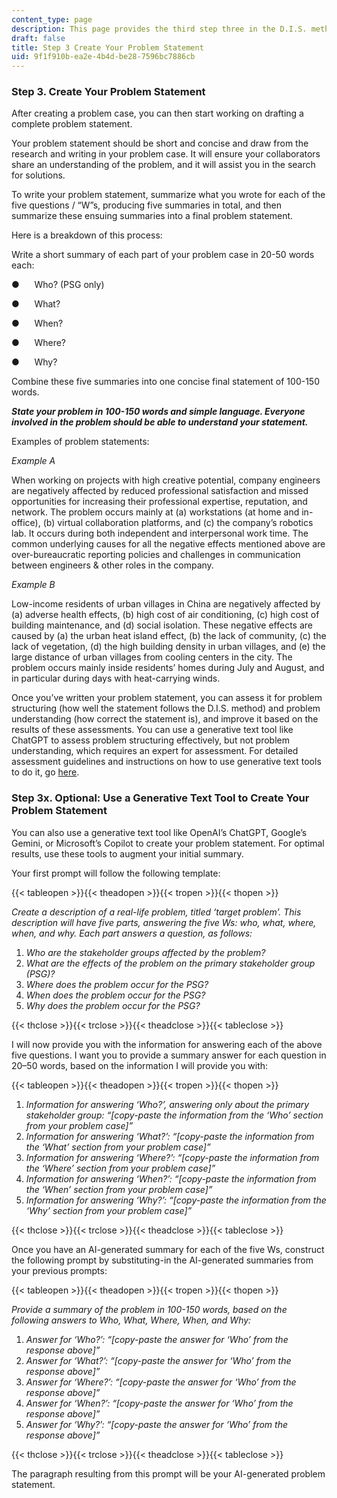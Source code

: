 ```yaml
---
content_type: page
description: This page provides the third step three in the D.I.S. method.
draft: false
title: Step 3 Create Your Problem Statement
uid: 9f1f910b-ea2e-4b4d-be28-7596bc7886cb
---
```

### **Step 3. Create Your Problem Statement**

After creating a problem case, you can then start working on drafting a complete problem statement.

Your problem statement should be short and concise and draw from the research and writing in your problem case. It will ensure your collaborators share an understanding of the problem, and it will assist you in the search for solutions.

To write your problem statement, summarize what you wrote for each of the five questions / “W”s, producing five summaries in total, and then summarize these ensuing summaries into a final problem statement.

Here is a breakdown of this process:

Write a short summary of each part of your problem case in 20-50 words each:

●      Who? (PSG only)

●      What?

●      When?

●      Where?

●      Why?

Combine these five summaries into one concise final statement of 100-150 words.

***State your problem in 100-150 words and simple language. Everyone involved in the problem should be able to understand your statement.***

Examples of problem statements:

*Example A*

When working on projects with high creative potential, company engineers are negatively affected by reduced professional satisfaction and missed opportunities for increasing their professional expertise, reputation, and network. The problem occurs mainly at (a) workstations (at home and in-office), (b) virtual collaboration platforms, and (c) the company’s robotics lab. It occurs during both independent and interpersonal work time. The common underlying causes for all the negative effects mentioned above are over-bureaucratic reporting policies and challenges in communication between engineers & other roles in the company.

*Example B*

Low-income residents of urban villages in China are negatively affected by (a) adverse health effects, (b) high cost of air conditioning, (c) high cost of building maintenance, and (d) social isolation. These negative effects are caused by (a) the urban heat island effect, (b) the lack of community, (c) the lack of vegetation, (d) the high building density in urban villages, and (e) the large distance of urban villages from cooling centers in the city. The problem occurs mainly inside residents’ homes during July and August, and in particular during days with heat-carrying winds.

Once you’ve written your problem statement, you can assess it for problem structuring (how well the statement follows the D.I.S. method) and problem understanding (how correct the statement is), and improve it based on the results of these assessments. You can use a generative text tool like ChatGPT to assess problem structuring effectively, but not problem understanding, which requires an expert for assessment. For detailed assessment guidelines and instructions on how to use generative text tools to do it, go [here](https://docs.google.com/document/d/1GY0e41J5bzD8lipLHmatq8WsrjkFGO-rvHVaU8asjbA/edit?usp=sharing).

### **Step 3x. Optional: Use a Generative Text Tool to Create Your Problem Statement**

You can also use a generative text tool like OpenAI’s ChatGPT, Google’s Gemini, or Microsoft’s Copilot to create your problem statement. For optimal results, use these tools to augment your initial summary.

Your first prompt will follow the following template:      

{{< tableopen >}}{{< theadopen >}}{{< tropen >}}{{< thopen >}}

*Create a description of a real-life problem, titled ‘target problem’. This description will have five parts, answering the five Ws: who, what, where, when, and why. Each part answers a question, as follows:*

1. *Who are the stakeholder groups affected by the problem?*
2. *What are the effects of the problem on the primary stakeholder group (PSG)?*
3. *Where does the problem occur for the PSG?*
4. *When does the problem occur for the PSG?*
5. *Why does the problem occur for the PSG?*

{{< thclose >}}{{< trclose >}}{{< theadclose >}}{{< tableclose >}}

I will now provide you with the information for answering each of the above five questions. I want you to provide a summary answer for each question in 20–50 words, based on the information I will provide you with:

{{< tableopen >}}{{< theadopen >}}{{< tropen >}}{{< thopen >}}

1. *Information for answering ‘Who?’, answering only about the primary stakeholder group: “\[copy-paste the information from the ‘Who’ section from your problem case\]”*
2. *Information for answering ‘What?’: “\[copy-paste the information from the ‘What’ section from your problem case\]”*
3. *Information for answering ‘Where?’: “\[copy-paste the information from the ‘Where’ section from your problem case\]”*
4. *Information for answering ‘When?’: “\[copy-paste the information from the ‘When’ section from your problem case\]”*
5. *Information for answering ‘Why?’: “\[copy-paste the information from the ‘Why’ section from your problem case\]”*

{{< thclose >}}{{< trclose >}}{{< theadclose >}}{{< tableclose >}}

Once you have an AI-generated summary for each of the five Ws, construct the following prompt by substituting-in the AI-generated summaries from your previous prompts:

{{< tableopen >}}{{< theadopen >}}{{< tropen >}}{{< thopen >}}

*Provide a summary of the problem in 100-150 words, based on the following answers to Who, What, Where, When, and Why:*

1. *Answer for ‘Who?’: “\[copy-paste the answer for ‘Who’ from the response above\]”*
2. *Answer for ‘What?’: “\[copy-paste the answer for ‘Who’ from the response above\]”*
3. *Answer for ‘Where?’: “\[copy-paste the answer for ‘Who’ from the response above\]”*
4. *Answer for ‘When?’: “\[copy-paste the answer for ‘Who’ from the response above\]”*
5. *Answer for ‘Why?’: “\[copy-paste the answer for ‘Who’ from the response above\]”*

{{< thclose >}}{{< trclose >}}{{< theadclose >}}{{< tableclose >}}

The paragraph resulting from this prompt will be your AI-generated problem statement.